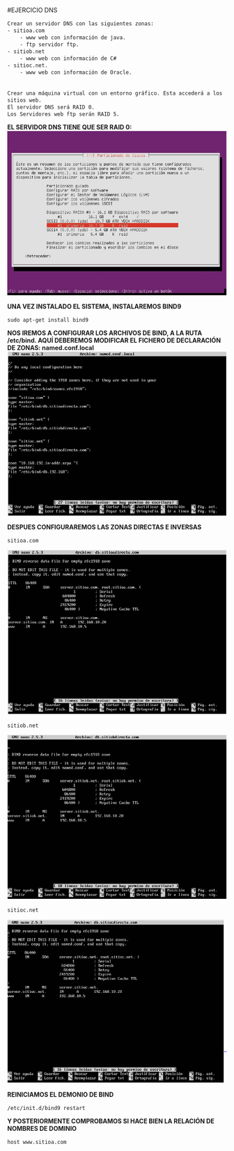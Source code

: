 #EJERCICIO DNS

~~~
Crear un servidor DNS con las siguientes zonas:  
- sitioa.com  
    - www web con información de java.  
    - ftp servidor ftp.  
- sitiob.net
    - www web con información de C#  
- sitioc.net.
    - www web con información de Oracle.  
    

Crear una máquina virtual con un entorno gráfico. Esta accederá a los sitios web.  
El servidor DNS será RAID 0.  
Los Servidores web ftp serán RAID 5.
~~~

**EL SERVIDOR DNS TIENE QUE SER RAID 0:**
![SERVER RAID0](../img/FOTORAID0.JPG)

**UNA VEZ INSTALADO EL SISTEMA, INSTALAREMOS BIND9**
~~~
sudo apt-get install bind9
~~~

**NOS IREMOS A CONFIGURAR LOS ARCHIVOS DE BIND, A LA RUTA /etc/bind.
AQUÍ DEBEREMOS MODIFICAR EL FICHERO DE DECLARACIÓN DE ZONAS: named.conf.local**
![declaracion zonas](../img/DNSdeclaraciondezonas.PNG)

**DESPUES CONFIGURAREMOS LAS ZONAS DIRECTAS E INVERSAS**
~~~
sitioa.com
~~~
![sitioadirecta](../img/ZonaDirectaA.PNG)
~~~
sitiob.net
~~~
![sitiobdirecta](../img/ZonaDirectaB.PNG)
~~~
sitioc.net
~~~
![sitiocdirecta](../img/ZonaDirectaC.PNG)

**REINICIAMOS EL DEMONIO DE BIND**
~~~
/etc/init.d/bind9 restart
~~~

**Y POSTERIORMENTE COMPROBAMOS SI HACE BIEN LA RELACIÓN DE NOMBRES DE DOMINIO**
~~~
host www.sitioa.com
~~~
